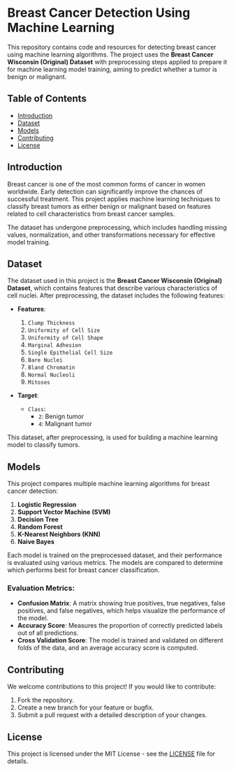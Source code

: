 # Breast Cancer Detection Using Machine Learning

This repository contains code and resources for detecting breast cancer using machine learning algorithms. The project uses the **Breast Cancer Wisconsin (Original) Dataset** with preprocessing steps applied to prepare it for machine learning model training, aiming to predict whether a tumor is benign or malignant.

## Table of Contents

- [Introduction](#introduction)
- [Dataset](#dataset)
- [Models](#models)
- [Contributing](#contributing)
- [License](#license)

## Introduction

Breast cancer is one of the most common forms of cancer in women worldwide. Early detection can significantly improve the chances of successful treatment. This project applies machine learning techniques to classify breast tumors as either benign or malignant based on features related to cell characteristics from breast cancer samples.

The dataset has undergone preprocessing, which includes handling missing values, normalization, and other transformations necessary for effective model training.

## Dataset

The dataset used in this project is the **Breast Cancer Wisconsin (Original) Dataset**, which contains features that describe various characteristics of cell nuclei. After preprocessing, the dataset includes the following features:

- **Features**:
  1. `Clump Thickness`
  2. `Uniformity of Cell Size`
  3. `Uniformity of Cell Shape`
  4. `Marginal Adhesion`
  5. `Single Epithelial Cell Size`
  6. `Bare Nuclei`
  7. `Bland Chromatin`
  8. `Normal Nucleoli`
  9. `Mitoses`
  
- **Target**:
  - `Class`: 
    - `2`: Benign tumor
    - `4`: Malignant tumor
  
This dataset, after preprocessing, is used for building a machine learning model to classify tumors.

## Models

This project compares multiple machine learning algorithms for breast cancer detection:

1. **Logistic Regression**
2. **Support Vector Machine (SVM)**
3. **Decision Tree**
4. **Random Forest**
5. **K-Nearest Neighbors (KNN)**
6. **Naive Bayes**

Each model is trained on the preprocessed dataset, and their performance is evaluated using various metrics. The models are compared to determine which performs best for breast cancer classification.

### Evaluation Metrics:
- **Confusion Matrix**: A matrix showing true positives, true negatives, false positives, and false negatives, which helps visualize the performance of the model.
- **Accuracy Score**: Measures the proportion of correctly predicted labels out of all predictions.
- **Cross Validation Score**: The model is trained and validated on different folds of the data, and an average accuracy score is computed.

## Contributing

We welcome contributions to this project! If you would like to contribute:

1. Fork the repository.
2. Create a new branch for your feature or bugfix.
3. Submit a pull request with a detailed description of your changes.

## License

This project is licensed under the MIT License - see the [LICENSE](LICENSE) file for details.
